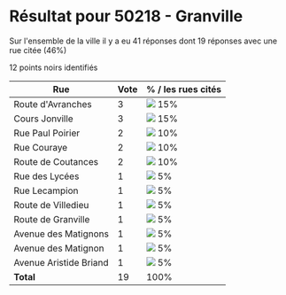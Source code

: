 # Résultat pour 50218 - Granville

Sur l'ensemble de la ville il y a eu 41 réponses dont 19 réponses avec une rue citée (46%)

12 points noirs identifiés

| Rue | Vote | % / les rues cités|
|-----|------|-------------------|
| Route d'Avranches | 3 | <img src="../../img/bar_15.gif" />&nbsp;15%|
| Cours Jonville | 3 | <img src="../../img/bar_15.gif" />&nbsp;15%|
| Rue Paul Poirier | 2 | <img src="../../img/bar_10.gif" />&nbsp;10%|
| Rue Couraye | 2 | <img src="../../img/bar_10.gif" />&nbsp;10%|
| Route de Coutances | 2 | <img src="../../img/bar_10.gif" />&nbsp;10%|
| Rue des Lycées | 1 | <img src="../../img/bar_5.gif" />&nbsp;5%|
| Rue Lecampion | 1 | <img src="../../img/bar_5.gif" />&nbsp;5%|
| Route de Villedieu | 1 | <img src="../../img/bar_5.gif" />&nbsp;5%|
| Route de Granville | 1 | <img src="../../img/bar_5.gif" />&nbsp;5%|
| Avenue des Matignons | 1 | <img src="../../img/bar_5.gif" />&nbsp;5%|
| Avenue des Matignon | 1 | <img src="../../img/bar_5.gif" />&nbsp;5%|
| Avenue Aristide Briand | 1 | <img src="../../img/bar_5.gif" />&nbsp;5%|
| **Total** | 19 | 100%|
